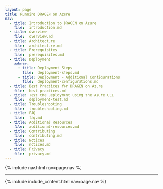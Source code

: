 ```yaml
---
layout: page
title: Running DRAGEN on Azure
nav:
  - title: Introduction to DRAGEN on Azure
    file:  introduction.md
  - title: Overview
    file:  overview.md
  - title: Architecture
    file:  architecture.md
  - title: Prerequisites
    file:  prerequisites.md
  - title: Deployment
    subnav:
      - title: Deployment Steps
        file:  deployment-steps.md
      - title: Deployment - Additional Configurations
        file:  deployment-configurations.md
  - title: Best Practices for DRAGEN on Azure
    file:  best-practices.md
  - title: Test the Deployment using the Azure CLI
    file:  deployment-test.md
  - title: Troubleshooting
    file:  troubleshooting.md
  - title: FAQ
    file:  faq.md
  - title: Additional Resources
    file:  additional-resources.md
  - title: Contributing
    file:  contributing.md
  - title: Notices
    file:  notices.md
  - title: Privacy
    file:  privacy.md
---
```


{% include nav.html nav=page.nav %}

-------------------------------------------------

{% include include_content.html nav=page.nav %}
